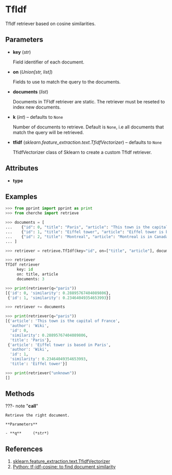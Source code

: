 # TfIdf

TfIdf retriever based on cosine similarities.



## Parameters

- **key** (*str*)

    Field identifier of each document.

- **on** (*Union[str, list]*)

    Fields to use to match the query to the documents.

- **documents** (*list*)

    Documents in TFIdf retriever are static. The retriever must be reseted to index new documents.

- **k** (*int*) – defaults to `None`

    Number of documents to retrieve. Default is `None`, i.e all documents that match the query will be retrieved.

- **tfidf** (*sklearn.feature_extraction.text.TfidfVectorizer*) – defaults to `None`

    TfidfVectorizer class of Sklearn to create a custom TfIdf retriever.


## Attributes

- **type**


## Examples

```python
>>> from pprint import pprint as print
>>> from cherche import retrieve

>>> documents = [
...    {"id": 0, "title": "Paris", "article": "This town is the capital of France", "author": "Wiki"},
...    {"id": 1, "title": "Eiffel tower", "article": "Eiffel tower is based in Paris", "author": "Wiki"},
...    {"id": 2, "title": "Montreal", "article": "Montreal is in Canada.", "author": "Wiki"},
... ]

>>> retriever = retrieve.TfIdf(key="id", on=["title", "article"], documents=documents, k=3)

>>> retriever
TfIdf retriever
     key: id
     on: title, article
     documents: 3

>>> print(retriever(q="paris"))
[{'id': 0, 'similarity': 0.28895767404089806},
 {'id': 1, 'similarity': 0.23464049354653993}]

>>> retriever += documents

>>> print(retriever(q="paris"))
[{'article': 'This town is the capital of France',
  'author': 'Wiki',
  'id': 0,
  'similarity': 0.28895767404089806,
  'title': 'Paris'},
 {'article': 'Eiffel tower is based in Paris',
  'author': 'Wiki',
  'id': 1,
  'similarity': 0.23464049354653993,
  'title': 'Eiffel tower'}]

>>> print(retriever("unknown"))
[]
```

## Methods

???- note "__call__"

    Retrieve the right document.

    **Parameters**

    - **q**     (*str*)    
    
## References

1. [sklearn.feature_extraction.text.TfidfVectorizer](https://scikit-learn.org/stable/modules/generated/sklearn.feature_extraction.text.TfidfVectorizer.html)
2. [Python: tf-idf-cosine: to find document similarity](https://stackoverflow.com/questions/12118720/python-tf-idf-cosine-to-find-document-similarity)

